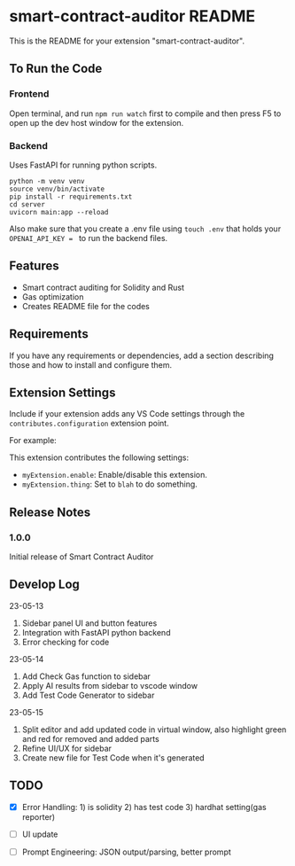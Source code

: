 # smart-contract-auditor README

This is the README for your extension "smart-contract-auditor".

## To Run the Code

### Frontend

Open terminal, and run `npm run watch` first to compile and then press F5 to open up the dev host window for the extension.

### Backend

Uses FastAPI for running python scripts.

```
python -m venv venv
source venv/bin/activate
pip install -r requirements.txt
cd server
uvicorn main:app --reload
```

Also make sure that you create a .env file using `touch .env` that holds your `OPENAI_API_KEY = ` to run the backend files.

## Features

- Smart contract auditing for Solidity and Rust
- Gas optimization
- Creates README file for the codes

## Requirements

If you have any requirements or dependencies, add a section describing those and how to install and configure them.

## Extension Settings

Include if your extension adds any VS Code settings through the `contributes.configuration` extension point.

For example:

This extension contributes the following settings:

- `myExtension.enable`: Enable/disable this extension.
- `myExtension.thing`: Set to `blah` to do something.

## Release Notes

### 1.0.0

Initial release of Smart Contract Auditor

## Develop Log

23-05-13

1. Sidebar panel UI and button features
2. Integration with FastAPI python backend
3. Error checking for code 

23-05-14

1. Add Check Gas function to sidebar
2. Apply AI results from sidebar to vscode window
3. Add Test Code Generator to sidebar

23-05-15

1. Split editor and add updated code in virtual window, also highlight green and red for removed and added parts
2. Refine UI/UX for sidebar
3. Create new file for Test Code when it's generated

## TODO

- [x] Error Handling: 1) is solidity 2) has test code 3) hardhat setting(gas reporter)
- [ ] UI update
- [ ] Prompt Engineering: JSON output/parsing, better prompt

